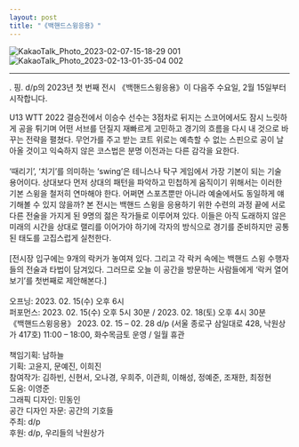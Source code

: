```yaml
---
layout: post
title: "《백핸드스윙응용》"
---
```


![KakaoTalk_Photo_2023-02-07-15-18-29 001](https://github.com/user-attachments/assets/6a8408f3-8779-438e-a384-f4f1bd01a386)
![KakaoTalk_Photo_2023-02-13-01-35-04 002](https://github.com/user-attachments/assets/909b7fb5-74a0-4983-8acb-209e3459f464)

***

. 핑. d/p의 2023년 첫 번째 전시 《백핸드스윙응용》이 다음주 수요일, 2월 15일부터 시작합니다. 

U13 WTT 2022 결승전에서 이승수 선수는 3점차로 뒤지는 스코어에서도 잠시 느릿하게 공을 튀기며 어떤 서브를 던질지 재빠르게 고민하고 경기의 흐름을 다시 내 것으로 바꾸는 전략을 펼쳤다. 무언가를 주고 받는 코트 위로는 예측할 수 없는 스핀으로 공이 날아올 것이고 익숙하지 않은 코스법은 분명 이전과는 다른 감각을 요한다. <br/>
<br/>
‘때리기’, ‘치기’를 의미하는 ‘swing’은 테니스나 탁구 게임에서 가장 기본이 되는 기술 용어이다. 상대보다 먼저 상대의 패턴을 파악하고 민첩하게 움직이기 위해서는 이러한 기본 스윙을 철저히 연마해야 한다. 어쩌면 스포츠뿐만 아니라 예술에서도 동일하게 얘기해볼 수 있지 않을까? 본 전시는 백핸드 스윙을 응용하기 위한 수련의 과정 끝에 서로 다른 전술을 가지게 된 9명의 젊은 작가들로 이루어져 있다. 이들은 아직 도래하지 않은 미래의 시간을 상대로 랠리를 이어가야 하기에 각자의 방식으로 경기를 준비하지만 공통된 태도를 고집스럽게 실천한다. <br/>
<br/>
[전시장 입구에는 9개의 락커가 놓여져 있다. 그리고 각 락커 속에는 백핸드 스윙 수행자들의 전술과 타법이 담겨있다. 그러므로 오늘 이 공간을 방문하는 사람들에게 ‘락커 열어보기’를 첫번째로 제안해본다.] <br/>
<br/>
오프닝: 2023. 02. 15(수) 오후 6시 <br/>
퍼포먼스: 2023. 02. 15(수) 오후 5시 30분 / 2023. 02. 18(토) 오후 4시 30분 <br/>
《백핸드스윙응용》 2023. 02. 15 – 02. 28 d/p (서울 종로구 삼일대로 428, 낙원상가 417호) 11:00 – 18:00, 화수목금토 운영 / 일월 휴관 <br/>
<br/>
책임기획: 남하늘 <br/>
기획: 고윤지, 문예진, 이희진 <br/>
참여작가: 김하빈, 신현서, 오나경, 우희주, 이관희, 이해성, 정예준, 조재한, 최정현 <br/>
도움: 이영준 <br/>
그래픽 디자인: 민동인 <br/>
공간 디자인 자문: 공간의 기호들 <br/>
주최: d/p <br/>
후원: d/p, 우리들의 낙원상가 <br/>
